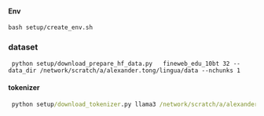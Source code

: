 


#### Env

```
bash setup/create_env.sh
```


### dataset 
```
 python setup/download_prepare_hf_data.py   fineweb_edu_10bt 32 --data_dir /network/scratch/a/alexander.tong/lingua/data --nchunks 1

```

#### tokenizer
```cmd
 python setup/download_tokenizer.py llama3 /network/scratch/a/alexander.tong/lingua/tokenizer/ --api_key 

 ```


